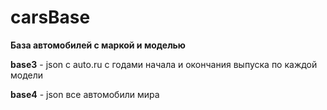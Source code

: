 # carsBase
**База автомобилей с маркой и моделью**

**base3** - json с auto.ru с годами начала и окончания выпуска по каждой модели

**base4** - json все автомобили мира
